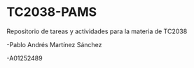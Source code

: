 # TC2038-PAMS
Repositorio de tareas y actividades para la materia de TC2038


-Pablo Andrés Martínez Sánchez


-A01252489

